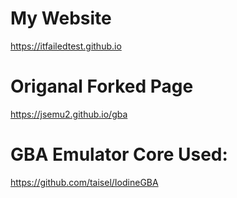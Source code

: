 # My Website

https://itfailedtest.github.io 

# Origanal Forked Page

https://jsemu2.github.io/gba

# GBA Emulator Core Used:

https://github.com/taisel/IodineGBA
